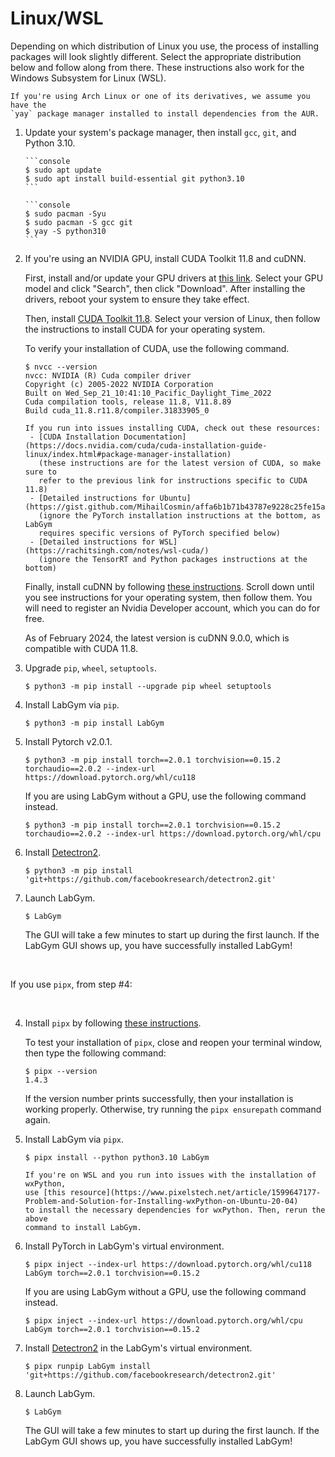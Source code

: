 # Linux/WSL

Depending on which distribution of Linux you use, the process of installing
packages will look slightly different. Select the appropriate distribution
below and follow along from there. These instructions also work for the
Windows Subsystem for Linux (WSL).

```{note}
If you're using Arch Linux or one of its derivatives, we assume you have the 
`yay` package manager installed to install dependencies from the AUR.
```

1. Update your system's package manager, then install `gcc`, `git`, and 
   Python 3.10.

   ````{tab} Ubuntu/Debian/WSL
   ```console
   $ sudo apt update
   $ sudo apt install build-essential git python3.10
   ```
   ````

   ````{tab} Arch
   ```console
   $ sudo pacman -Syu
   $ sudo pacman -S gcc git
   $ yay -S python310
   ```
   ````

2. If you're using an NVIDIA GPU, install CUDA Toolkit 11.8 and cuDNN.

   First, install and/or update your GPU drivers at
   [this link](https://www.nvidia.com/Download/index.aspx). Select your GPU
   model and click "Search", then click "Download". After installing the
   drivers, reboot your system to ensure they take effect.

   Then, install [CUDA Toolkit 11.8](https://developer.nvidia.com/cuda-11-8-0-download-archive?target_os=Linux&target_arch=x86_64).
   Select your version of Linux, then follow the instructions to install CUDA
   for your operating system.

   To verify your installation of CUDA, use the following command.

   ```pwsh-session
   $ nvcc --version
   nvcc: NVIDIA (R) Cuda compiler driver
   Copyright (c) 2005-2022 NVIDIA Corporation
   Built on Wed_Sep_21_10:41:10_Pacific_Daylight_Time_2022
   Cuda compilation tools, release 11.8, V11.8.89
   Build cuda_11.8.r11.8/compiler.31833905_0
   ```

   ```{note}
   If you run into issues installing CUDA, check out these resources:
    - [CUDA Installation Documentation](https://docs.nvidia.com/cuda/cuda-installation-guide-linux/index.html#package-manager-installation)
      (these instructions are for the latest version of CUDA, so make sure to 
      refer to the previous link for instructions specific to CUDA 11.8)
    - [Detailed instructions for Ubuntu](https://gist.github.com/MihailCosmin/affa6b1b71b43787e9228c25fe15aeba)
      (ignore the PyTorch installation instructions at the bottom, as LabGym
      requires specific versions of PyTorch specified below)
    - [Detailed instructions for WSL](https://rachitsingh.com/notes/wsl-cuda/)
      (ignore the TensorRT and Python packages instructions at the bottom)
   ```

   Finally, install cuDNN by following [these instructions](https://docs.nvidia.com/deeplearning/cudnn/installation/linux.html#installing-on-linux). 
   Scroll down until you see instructions for your operating system, then
   follow them. You will need to register an Nvidia Developer account, which 
   you can do for free.

   As of February 2024, the latest version is cuDNN 9.0.0, which is compatible
   with CUDA 11.8.

3. Upgrade `pip`, `wheel`, `setuptools`.

   ```console
   $ python3 -m pip install --upgrade pip wheel setuptools
   ```

4. Install LabGym via `pip`.
 
   ```console
   $ python3 -m pip install LabGym
   ```

5. Install Pytorch v2.0.1.

   ```console
   $ python3 -m pip install torch==2.0.1 torchvision==0.15.2 torchaudio==2.0.2 --index-url https://download.pytorch.org/whl/cu118
   ```

   If you are using LabGym without a GPU, use the following command instead.

   ```console
   $ python3 -m pip install torch==2.0.1 torchvision==0.15.2 torchaudio==2.0.2 --index-url https://download.pytorch.org/whl/cpu
   ```


6. Install [Detectron2][].

   ```console
   $ python3 -m pip install 'git+https://github.com/facebookresearch/detectron2.git'
   ```

7. Launch LabGym.

   ```console
   $ LabGym
   ```

   The GUI will take a few minutes to start up during the first launch. If the 
   LabGym GUI shows up, you have successfully installed LabGym!

&nbsp;

If you use `pipx`, from step #4:

&nbsp;
   

4. Install `pipx` by following 
   [these instructions](https://pipx.pypa.io/stable/installation/). 
   
   To test your installation of `pipx`, close and reopen your terminal window,
   then type the following command:

   ```console
   $ pipx --version
   1.4.3
   ```
   If the version number prints successfully, then your installation is working
   properly. Otherwise, try running the `pipx ensurepath` command again.

5. Install LabGym via `pipx`.
   
   ```console
   $ pipx install --python python3.10 LabGym
   ```
   
   ```{note}
   If you're on WSL and you run into issues with the installation of wxPython,
   use [this resource](https://www.pixelstech.net/article/1599647177-Problem-and-Solution-for-Installing-wxPython-on-Ubuntu-20-04)
   to install the necessary dependencies for wxPython. Then, rerun the above
   command to install LabGym.
   ```

6. Install PyTorch in LabGym's virtual environment.

   ```console
   $ pipx inject --index-url https://download.pytorch.org/whl/cu118 LabGym torch==2.0.1 torchvision==0.15.2
   ```

   If you are using LabGym without a GPU, use the following command instead.

   ```console
   $ pipx inject --index-url https://download.pytorch.org/whl/cpu LabGym torch==2.0.1 torchvision==0.15.2
   ```

7. Install [Detectron2][] in the LabGym's virtual environment.
   
   ```console
   $ pipx runpip LabGym install 'git+https://github.com/facebookresearch/detectron2.git'
   ```

8. Launch LabGym.

   ```console
   $ LabGym
   ```
   
   The GUI will take a few minutes to start up during the first launch. If the 
   LabGym GUI shows up, you have successfully installed LabGym!

[Detectron2]: https://github.com/facebookresearch/detectron2
